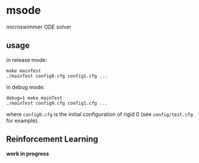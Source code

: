 # msode

microswimmer ODE solver

## usage

in release mode:

	make mainTest
	./mainTest config0.cfg config1.cfg ...


in debug mode:

	debug=1 make mainTest
	./mainTest config0.cfg config1.cfg ...

where `config0.cfg` is the initial configuration of rigid 0 (see `config/test.cfg` for example).


## Reinforcement Learning

**work in progress**

